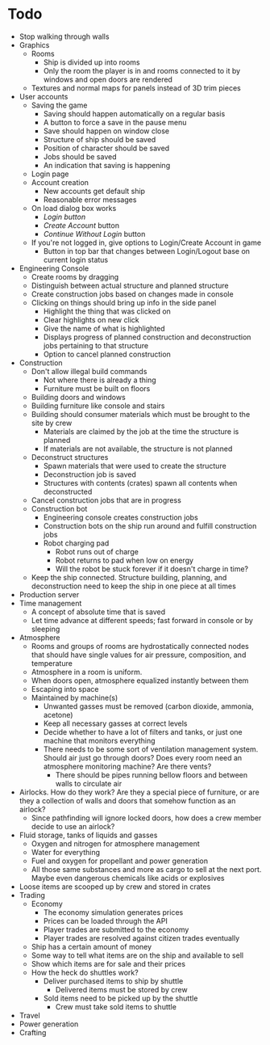 # Todo

 - Stop walking through walls
 - Graphics
   - Rooms
     - Ship is divided up into rooms
     - Only the room the player is in and rooms connected to it by windows and open doors are rendered
   - Textures and normal maps for panels instead of 3D trim pieces
 - User accounts
   - Saving the game
     - Saving should happen automatically on a regular basis
     - A button to force a save in the pause menu
     - Save should happen on window close
     - Structure of ship should be saved
     - Position of character should be saved
     - Jobs should be saved
     - An indication that saving is happening
   - Login page
   - Account creation
     - New accounts get default ship
     - Reasonable error messages
   - On load dialog box works
     - *Login button*
     - *Create Account* button
     - *Continue Without Login* button
   - If you're not logged in, give options to Login/Create Account in game
     - Button in top bar that changes between Login/Logout base on current login status
 - Engineering Console
   - Create rooms by dragging
   - Distinguish between actual structure and planned structure
   - Create construction jobs based on changes made in console
   - Clicking on things should bring up info in the side panel
     - Highlight the thing that was clicked on
     - Clear highlights on new click
     - Give the name of what is highlighted
     - Displays progress of planned construction and deconstruction jobs pertaining to that structure
     - Option to cancel planned construction
 - Construction
   - Don't allow illegal build commands
     - Not where there is already a thing
     - Furniture must be built on floors
   - Building doors and windows
   - Building furniture like console and stairs
   - Building should consumer materials which must be brought to the site by crew
     - Materials are claimed by the job at the time the structure is planned
     - If materials are not available, the structure is not planned
   - Deconstruct structures
     - Spawn materials that were used to create the structure
     - Deconstruction job is saved
     - Structures with contents (crates) spawn all contents when deconstructed
   - Cancel construction jobs that are in progress
   - Construction bot
     - Engineering console creates construction jobs
     - Construction bots on the ship run around and fulfill construction jobs
     - Robot charging pad
       - Robot runs out of charge
       - Robot returns to pad when low on energy
       - Will the robot be stuck forever if it doesn't charge in time?
   - Keep the ship connected.  Structure building, planning, and deconstruction need to keep the ship in one piece at all times
 - Production server
 - Time management
   - A concept of absolute time that is saved
   - Let time advance at different speeds; fast forward in console or by sleeping
 - Atmosphere
   - Rooms and groups of rooms are hydrostatically connected nodes that should have single values for air pressure, composition, and temperature
   - Atmosphere in a room is uniform.
   - When doors open, atmosphere equalized instantly between them
   - Escaping into space
   - Maintained by machine(s)
     - Unwanted gasses must be removed (carbon dioxide, ammonia, acetone)
     - Keep all necessary gasses at correct levels
     - Decide whether to have a lot of filters and tanks, or just one machine that monitors everything
     - There needs to be some sort of ventilation management system.  Should air just go through doors?  Does every room need an atmosphere monitoring machine?  Are there vents?
       - There should be pipes running bellow floors and between walls to circulate air
 - Airlocks.  How do they work? Are they a special piece of furniture, or are they a collection of walls and doors that somehow function as an airlock?
   - Since pathfinding will ignore locked doors, how does a crew member decide to use an airlock?
 - Fluid storage, tanks of liquids and gasses
   - Oxygen and nitrogen for atmosphere management
   - Water for everything
   - Fuel and oxygen for propellant and power generation
   - All those same substances and more as cargo to sell at the next port. Maybe even dangerous chemicals like acids or explosives
 - Loose items are scooped up by crew and stored in crates
 - Trading
   - Economy
     - The economy simulation generates prices
     - Prices can be loaded through the API
     - Player trades are submitted to the economy
     - Player trades are resolved against citizen trades eventually
   - Ship has a certain amount of money
   - Some way to tell what items are on the ship and available to sell
   - Show which items are for sale and their prices
   - How the heck do shuttles work?
     - Deliver purchased items to ship by shuttle
       - Delivered items must be stored by crew
     - Sold items need to be picked up by the shuttle
       - Crew must take sold items to shuttle
 - Travel
 - Power generation
 - Crafting